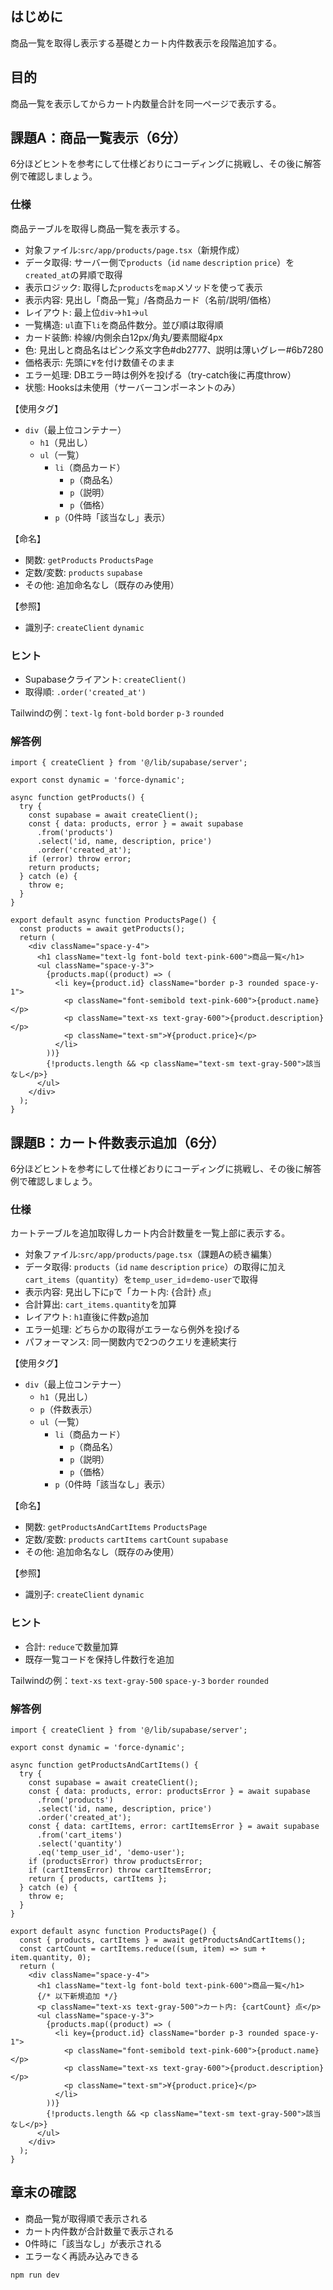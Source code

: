 ## はじめに

商品一覧を取得し表示する基礎とカート内件数表示を段階追加する。

## 目的

商品一覧を表示してからカート内数量合計を同一ページで表示する。

## 課題A：商品一覧表示（6分）

6分ほどヒントを参考にして仕様どおりにコーディングに挑戦し、その後に解答例で確認しましょう。

### 仕様

商品テーブルを取得し商品一覧を表示する。

- 対象ファイル:`src/app/products/page.tsx`（新規作成）
- データ取得: サーバー側で`products`（`id` `name` `description` `price`）を`created_at`の昇順で取得
- 表示ロジック: 取得した`products`を`map`メソッドを使って表示
- 表示内容: 見出し「商品一覧」/各商品カード（名前/説明/価格）
- レイアウト: 最上位`div`→`h1`→`ul`
- 一覧構造: `ul`直下`li`を商品件数分。並び順は取得順
- カード装飾: 枠線/内側余白12px/角丸/要素間縦4px
- 色: 見出しと商品名はピンク系文字色#db2777、説明は薄いグレー#6b7280
- 価格表示: 先頭に`¥`を付け数値そのまま
- エラー処理: DBエラー時は例外を投げる（try-catch後に再度throw）
- 状態: Hooksは未使用（サーバーコンポーネントのみ）

【使用タグ】
- `div`（最上位コンテナー）
  - `h1`（見出し）
  - `ul`（一覧）
    - `li`（商品カード）
      - `p`（商品名）
      - `p`（説明）
      - `p`（価格）
    - `p`（0件時「該当なし」表示）

【命名】
- 関数: `getProducts` `ProductsPage`
- 定数/変数: `products` `supabase`
- その他: 追加命名なし（既存のみ使用）

【参照】
- 識別子: `createClient` `dynamic`

### ヒント

- Supabaseクライアント: `createClient()`
- 取得順: `.order('created_at')`

Tailwindの例：`text-lg` `font-bold` `border` `p-3` `rounded`

### 解答例

```tsx
import { createClient } from '@/lib/supabase/server';

export const dynamic = 'force-dynamic';

async function getProducts() {
  try {
    const supabase = await createClient();
    const { data: products, error } = await supabase
      .from('products')
      .select('id, name, description, price')
      .order('created_at');
    if (error) throw error;
    return products;
  } catch (e) {
    throw e;
  }
}

export default async function ProductsPage() {
  const products = await getProducts();
  return (
    <div className="space-y-4">
      <h1 className="text-lg font-bold text-pink-600">商品一覧</h1>
      <ul className="space-y-3">
        {products.map((product) => (
          <li key={product.id} className="border p-3 rounded space-y-1">
            <p className="font-semibold text-pink-600">{product.name}</p>
            <p className="text-xs text-gray-600">{product.description}</p>
            <p className="text-sm">¥{product.price}</p>
          </li>
        ))}
        {!products.length && <p className="text-sm text-gray-500">該当なし</p>}
      </ul>
    </div>
  );
}
```

## 課題B：カート件数表示追加（6分）

6分ほどヒントを参考にして仕様どおりにコーディングに挑戦し、その後に解答例で確認しましょう。

### 仕様

カートテーブルを追加取得しカート内合計数量を一覧上部に表示する。

- 対象ファイル:`src/app/products/page.tsx`（課題Aの続き編集）
- データ取得: `products`（`id` `name` `description` `price`）の取得に加え`cart_items`（`quantity`）を`temp_user_id`=`demo-user`で取得
- 表示内容: 見出し下に`p`で「カート内: {合計} 点」
- 合計算出: `cart_items.quantity`を加算
- レイアウト: `h1`直後に件数`p`追加
- エラー処理: どちらかの取得がエラーなら例外を投げる
- パフォーマンス: 同一関数内で2つのクエリを連続実行

【使用タグ】
- `div`（最上位コンテナー）
  - `h1`（見出し）
  - `p`（件数表示）
  - `ul`（一覧）
    - `li`（商品カード）
      - `p`（商品名）
      - `p`（説明）
      - `p`（価格）
    - `p`（0件時「該当なし」表示）

【命名】
- 関数: `getProductsAndCartItems` `ProductsPage`
- 定数/変数: `products` `cartItems` `cartCount` `supabase`
- その他: 追加命名なし（既存のみ使用）

【参照】
- 識別子: `createClient` `dynamic`

### ヒント

- 合計: `reduce`で数量加算
- 既存一覧コードを保持し件数行を追加

Tailwindの例：`text-xs` `text-gray-500` `space-y-3` `border` `rounded`

### 解答例

```tsx
import { createClient } from '@/lib/supabase/server';

export const dynamic = 'force-dynamic';

async function getProductsAndCartItems() {
  try {
    const supabase = await createClient();
    const { data: products, error: productsError } = await supabase
      .from('products')
      .select('id, name, description, price')
      .order('created_at');
    const { data: cartItems, error: cartItemsError } = await supabase
      .from('cart_items')
      .select('quantity')
      .eq('temp_user_id', 'demo-user');
    if (productsError) throw productsError;
    if (cartItemsError) throw cartItemsError;
    return { products, cartItems };
  } catch (e) {
    throw e;
  }
}

export default async function ProductsPage() {
  const { products, cartItems } = await getProductsAndCartItems();
  const cartCount = cartItems.reduce((sum, item) => sum + item.quantity, 0);
  return (
    <div className="space-y-4">
      <h1 className="text-lg font-bold text-pink-600">商品一覧</h1>
      {/* 以下新規追加 */}
      <p className="text-xs text-gray-500">カート内: {cartCount} 点</p>
      <ul className="space-y-3">
        {products.map((product) => (
          <li key={product.id} className="border p-3 rounded space-y-1">
            <p className="font-semibold text-pink-600">{product.name}</p>
            <p className="text-xs text-gray-600">{product.description}</p>
            <p className="text-sm">¥{product.price}</p>
          </li>
        ))}
        {!products.length && <p className="text-sm text-gray-500">該当なし</p>}
      </ul>
    </div>
  );
}
```

## 章末の確認

- 商品一覧が取得順で表示される
- カート内件数が合計数量で表示される
- 0件時に「該当なし」が表示される
- エラーなく再読み込みできる

```bash
npm run dev
```
